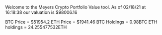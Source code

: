 Welcome to the Meyers Crypto Portfolio Value tool. 
As of 02/18/21 at 16:18:38 our valuation is $98006.16 

BTC Price = $51954.2
 ETH Price = $1941.46
BTC Holdings = 0.98BTC
 ETH holdings = 24.255477532ETH 
